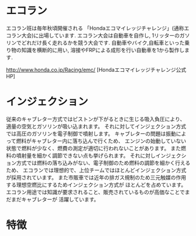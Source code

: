 # エコラン
エコラン班は毎年秋頃開催される
「Hondaエコマイレッジチャレンジ」(通称エコラン大会)に出場しています.
エコラン大会は自動車を自作し,
1リッターのガソリンでどれだけ長く走れるかを競う大会です.
自動車やバイク,自転車といった乗り物の知識を横断的に用い,
溶接やFRPによる成形を行い自動車を1から製作します.

http://www.honda.co.jp/Racing/emc/ [Hondaエコマイレッジチャレンジ公式HP]

# インジェクション
従来のキャブレター方式ではピストンが下がるときに生じる吸入負圧により、
適量の空気とガソリンが吸い込まれます。
それに対してインジェクション方式では高圧のガソリンを電子制御で噴射します。
キャブレターの問題は振動によって燃料がキャブレター内に落ち込んで行くため、
エンジンの始動していない状態で燃料が少なく、燃費の測定が適切に行われないことがあります。
また燃料の噴射量を細かく調節できない点も挙げられます。
それに対しインジェクション方式では燃料の落ち込みがない、電子制御のため燃料の調節を細かく行えるため、
エコランでは理想的で、上位チームではほとんどインジェクション方式が採用されています。
また市販車では近年の排ガス規制のため三元触媒の作用する理想空燃比にするためインジェクション方式が
ほとんどを占めています。
エコラン用途では知識が要求されること、販売されているものが高価なことでまだまだキャブレターが
活躍しています。

# 特徴
